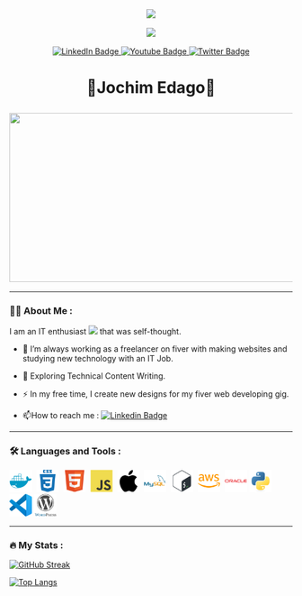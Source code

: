 <div id="header" align="center">
  <img src="https://media4.giphy.com/media/5P5b96VnFaNiQ7ABOT/giphy.gif" width="100"/>
<p align="center">
    <img src="https://readme-typing-svg.demolab.com/?lines=System%20Administrator;Experienced%20IT%2FTech%20support;2%2B%20years%20of%20hardware%20Experience;Always%20learning%20new%20things&font=Fira%20Code&center=true&width=440&height=45&color=f75c7e&vCenter=true&pause=1000&size=22" /></a>
</p>
<div id="badges">
  <a href="https://www.linkedin.com/in/jochim-edago-b4a563243/">
    <img src="https://img.shields.io/badge/LinkedIn-blue?style=for-the-badge&logo=linkedin&logoColor=white" alt="LinkedIn Badge"/>
  </a>
  <a href="https://www.instagram.com/mochimosh03/">
    <img src="https://img.shields.io/badge/Instagram-red?style=for-the-badge&logo=instagram&logoColor=white" alt="Youtube Badge"/>
  </a>
  <a href="https://twitter.com/mochimosh06">
    <img src="https://img.shields.io/badge/Twitter-blue?style=for-the-badge&logo=twitter&logoColor=white" alt="Twitter Badge"/>
  </a>
  <h1>
    
  👻Jochim Edago👻
    
  </h1>
</div>
</div>
<div align="center">
  <img src="https://media0.giphy.com/media/v1.Y2lkPTc5MGI3NjExMmQ4MDk1MzMyNjhiYjkyZDFkNjUzNmRhMzg0OWVjNGY4NDQ2YTczMyZjdD1n/RbDKaczqWovIugyJmW/giphy.gif" width="600" height="300"/>
</div>
  
---

### :man_technologist: About Me :
I am an IT enthusiast <img src="https://media.giphy.com/media/WUlplcMpOCEmTGBtBW/giphy.gif" width="30"> that was self-thought.
  
- :telescope: I’m always working as a freelancer on fiver with making websites and studying new technology with an IT Job.

- :seedling: Exploring Technical Content Writing.

- :zap: In my free time, I create new designs for my fiver web developing gig.

- :mailbox:How to reach me : [![Linkedin Badge](https://img.shields.io/badge/-Jochim-blue?style=flat&logo=Linkedin&logoColor=white)](https://www.linkedin.com/in/jochim-edago-b4a563243/)

---

### :hammer_and_wrench: Languages and Tools :
<div>
  <img src="https://raw.githubusercontent.com/devicons/devicon/1119b9f84c0290e0f0b38982099a2bd027a48bf1/icons/docker/docker-plain.svg" title="Docker" alt="Docker" width="40" height="40"/>&nbsp;
  <img src="https://github.com/devicons/devicon/blob/master/icons/css3/css3-plain-wordmark.svg"  title="CSS3" alt="CSS" width="40" height="40"/>&nbsp;
  <img src="https://github.com/devicons/devicon/blob/master/icons/html5/html5-original.svg" title="HTML5" alt="HTML" width="40" height="40"/>&nbsp;
  <img src="https://github.com/devicons/devicon/blob/master/icons/javascript/javascript-original.svg" title="JavaScript" alt="JavaScript" width="40" height="40"/>&nbsp;
  <img src="https://raw.githubusercontent.com/devicons/devicon/1119b9f84c0290e0f0b38982099a2bd027a48bf1/icons/apple/apple-original.svg" title="Apple"  alt="Apple" width="40" height="40"/>&nbsp;
  <img src="https://github.com/devicons/devicon/blob/master/icons/mysql/mysql-original-wordmark.svg" title="MySQL"  alt="MySQL" width="40" height="40"/>&nbsp;
  <img src="https://raw.githubusercontent.com/devicons/devicon/1119b9f84c0290e0f0b38982099a2bd027a48bf1/icons/bash/bash-original.svg" title="Bash" alt="Bash" width="40" height="40"/>&nbsp;
  <img src="https://github.com/devicons/devicon/blob/master/icons/amazonwebservices/amazonwebservices-plain-wordmark.svg" title="AWS" alt="AWS" width="40" height="40"/>&nbsp;
  <img src="https://raw.githubusercontent.com/devicons/devicon/1119b9f84c0290e0f0b38982099a2bd027a48bf1/icons/oracle/oracle-original.svg" title="Oracle" **alt="Oracle" width="40" height="40"/>
  <img src="https://raw.githubusercontent.com/devicons/devicon/1119b9f84c0290e0f0b38982099a2bd027a48bf1/icons/python/python-original.svg" title="Python" **alt="Python" width="40" height="40"/>
  <img src="https://raw.githubusercontent.com/devicons/devicon/1119b9f84c0290e0f0b38982099a2bd027a48bf1/icons/vscode/vscode-original.svg" title="Vscode" **alt="Vscode" width="40" height="40"/>
  <img src="https://raw.githubusercontent.com/devicons/devicon/1119b9f84c0290e0f0b38982099a2bd027a48bf1/icons/wordpress/wordpress-original.svg" title="Wordpress" **alt="Wordpress" width="40" height="40"/>
</div>

---

### :fire: My Stats :
[![GitHub Streak](https://streak-stats.demolab.com/?user=mochimosh101&theme=highcontrast)](https://git.io/streak-stats)

[![Top Langs](https://github-readme-stats.vercel.app/api/top-langs/?username=mochimosh101&layout=compact&theme=vision-friendly-dark)](https://github.com/anuraghazra/github-readme-stats)
